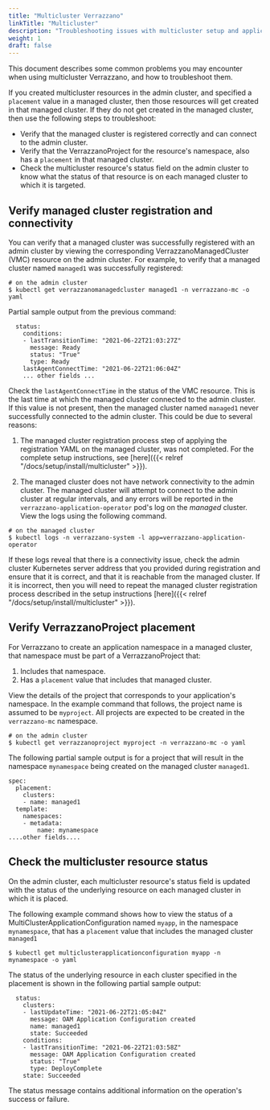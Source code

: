```yaml
---
title: "Multicluster Verrazzano"
linkTitle: "Multicluster"
description: "Troubleshooting issues with multicluster setup and applications"
weight: 1
draft: false
---
```


This document describes some common problems you may encounter when using multicluster Verrazzano, and how to troubleshoot them.

If you created multicluster resources in the admin cluster, and specified a `placement` value in a managed cluster,
then those resources will get created in that managed cluster. If they do not get created in the managed cluster, then
use the following steps to troubleshoot:
- Verify that the managed cluster is registered correctly and can connect to the admin cluster.
- Verify that the VerrazzanoProject for the resource's namespace, also has a `placement` in that managed cluster.
- Check the multicluster resource's status field on the admin cluster to know what the status of that resource is
  on each managed cluster to which it is targeted.

## Verify managed cluster registration and connectivity
You can verify that a managed cluster was successfully registered with an admin cluster by viewing the
corresponding VerrazzanoManagedCluster (VMC) resource on the admin cluster. For example, to verify that a managed cluster
named `managed1` was successfully registered:
```shell
# on the admin cluster
$ kubectl get verrazzanomanagedcluster managed1 -n verrazzano-mc -o yaml
```

Partial sample output from the previous command:
```
  status:
    conditions:
    - lastTransitionTime: "2021-06-22T21:03:27Z"
      message: Ready
      status: "True"
      type: Ready
    lastAgentConnectTime: "2021-06-22T21:06:04Z"
    ... other fields ...
```

Check the `lastAgentConnectTime` in the status of the VMC resource. This is the last time at which the
managed cluster connected to the admin cluster. If this value is not present, then the managed cluster named `managed1`
never successfully connected to the admin cluster. This could be due to several reasons:

1. The managed cluster registration process step of applying the registration YAML on the managed cluster,
was not completed. For the complete setup instructions, see [here]({{< relref "/docs/setup/install/multicluster" >}}).

1. The managed cluster does not have network connectivity to the admin cluster. The managed cluster will attempt to
connect to the admin cluster at regular intervals, and any errors will be reported in the
`verrazzano-application-operator` pod's log on the _managed_ cluster. View the logs using the following command.

```shell
# on the managed cluster
$ kubectl logs -n verrazzano-system -l app=verrazzano-application-operator
```
If these logs reveal that there is a connectivity issue, check the admin cluster Kubernetes server address that
you provided during registration and ensure that it is correct, and that it is reachable from the managed cluster. If it
is incorrect, then you will need to repeat the managed cluster registration process described in the setup instructions
[here]({{< relref "/docs/setup/install/multicluster" >}}).

## Verify VerrazzanoProject placement
For Verrazzano to create an application namespace in a managed cluster, that namespace must be part of a VerrazzanoProject
that:

1. Includes that namespace.
1. Has a `placement` value that includes that managed cluster.

View the details of the project that corresponds to your application's namespace. In the example command that follows, the
project name is assumed to be `myproject`. All projects are expected to be created in the `verrazzano-mc` namespace.

```shell
# on the admin cluster
$ kubectl get verrazzanoproject myproject -n verrazzano-mc -o yaml
```

The following partial sample output is for a project that will result in the namespace `mynamespace` being created on the managed
cluster `managed1`.

```
spec:
  placement:
    clusters:
    - name: managed1
  template:
    namespaces:
    - metadata:
        name: mynamespace
....other fields....
```

## Check the multicluster resource status
On the admin cluster, each multicluster resource's status field is updated with the status of the underlying resource
on each managed cluster in which it is placed.

The following example command shows how to view the status of a MultiClusterApplicationConfiguration named `myapp`, in
the namespace `mynamespace`, that has a `placement` value that includes the managed cluster `managed1`
```shell
$ kubectl get multiclusterapplicationconfiguration myapp -n mynamespace -o yaml
```

The status of the underlying resource in each cluster specified in the placement is shown in the following partial sample
output:

```
  status:
    clusters:
    - lastUpdateTime: "2021-06-22T21:05:04Z"
      message: OAM Application Configuration created
      name: managed1
      state: Succeeded
    conditions:
    - lastTransitionTime: "2021-06-22T21:03:58Z"
      message: OAM Application Configuration created
      status: "True"
      type: DeployComplete
    state: Succeeded
```

The status message contains additional information on the operation's success or failure.

